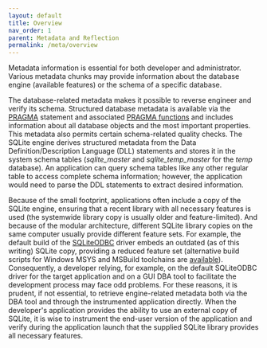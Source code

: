 ```yaml
---
layout: default
title: Overview
nav_order: 1
parent: Metadata and Reflection
permalink: /meta/overview
---
```


Metadata information is essential for both developer and administrator. Various metadata chunks may provide information about the database engine (available features) or the schema of a specific database.

The database-related metadata makes it possible to reverse engineer and verify its schema. Structured database metadata is available via the [PRAGMA][] statement and associated [PRAGMA functions][] and
includes information about all database objects and the most important properties. This metadata also permits certain schema-related quality checks. The SQLite engine derives structured metadata from the Data Definition/Description Language (DLL) statements and stores it in the system schema tables (*sqlite_master* and *sqlite_temp_master* for the *temp* database). An application can query schema tables like any other regular table to access complete schema information; however, the application would need to parse the DDL statements to extract desired information.

Because of the small footprint, applications often include a copy of the SQLite engine, ensuring that a recent library with all necessary features is used (the systemwide library copy is usually older and feature-limited). And because of the modular architecture, different SQLite library copies on the same computer usually provide different feature sets. For example, the default build of the [SQLiteODBC][] driver embeds an outdated (as of this writing) SQLite copy, providing a reduced feature set (alternative build scripts for Windows MSYS and MSBuild toolchains are [available][SQLiteODBC PChemGuy]). Consequently, a developer relying, for example, on the default SQLiteODBC driver for the target application and on a GUI DBA tool to facilitate the development process may face odd problems. For these reasons, it is prudent, if not essential, to retrieve engine-related metadata both via the DBA tool and through the instrumented application directly. When the developer's application provides the ability to use an external copy of SQLite, it is wise to instrument the end-user version of the application and verify during the application launch that the supplied SQLite library provides all necessary features.


<!-- References -->


[SQLiteODBC]: http://ch-werner.de/sqliteodbc
[SQLiteODBC PChemGuy]: https://pchemguy.github.io/SQLite-ICU-MinGW/odbc
[PRAGMA]: https://sqlite.org/pragma.html
[PRAGMA functions]: https://sqlite.org/pragma.html#pragfunc
